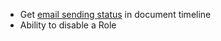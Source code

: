 - Get [email sending status](https://discuss.erpnexus.com/t/communication-delivery-status-bulk-email-status/11941) in document timeline
- Ability to disable a Role
